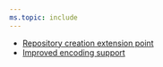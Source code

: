 ```yaml
---
ms.topic: include
---
```


- [Repository creation extension point](#repository-creation-extension-point)
- [Improved encoding support](#improved-encoding-support)